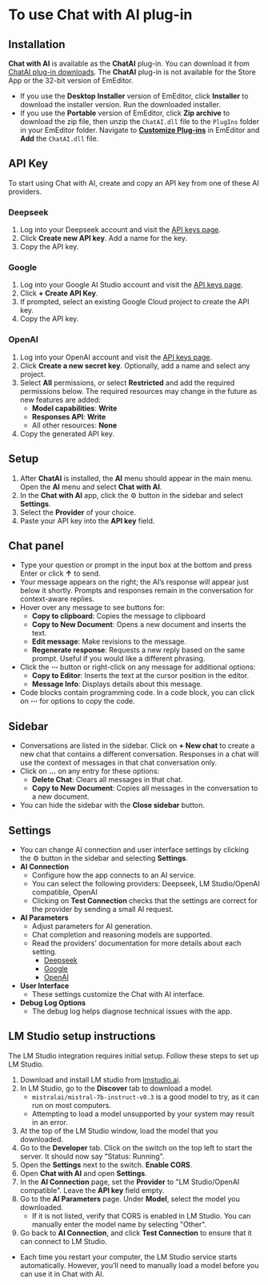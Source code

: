 # To use Chat with AI plug-in

## Installation
**Chat with AI** is available as the **ChatAI** plug-in. You can download it from [ChatAI plug-in downloads](https://www.emeditor.com/download-chatai/). The **ChatAI** plug-in is not available for the Store App or the 32-bit version of EmEditor.

- If you use the **Desktop Installer** version of EmEditor, click **Installer** to download the installer version. Run the downloaded installer.
- If you use the **Portable** version of EmEditor, click **Zip archive** to download the zip file, then unzip the `ChatAI.dll` file to the `PlugIns` folder in your EmEditor folder. Navigate to [**Customize Plug-ins**](../../cmd/tools/customize_plug_ins) in EmEditor and **Add** the `ChatAI.dll` file.

## API Key
To start using Chat with AI, create and copy an API key from one of these AI providers.

### Deepseek
1. Log into your Deepseek account and visit the [API keys page](https://platform.deepseek.com/api_keys).
2. Click **Create new API key**. Add a name for the key.
3. Copy the API key.

### Google
1. Log into your Google AI Studio account and visit the [API keys page](https://aistudio.google.com/u/1/apikey).
2. Click **+ Create API Key**.
3. If prompted, select an existing Google Cloud project to create the API key.
4. Copy the API key.

### OpenAI
1. Log into your OpenAI account and visit the [API keys page](https://platform.openai.com/api-keys).
2. Click **Create a new secret key**. Optionally, add a name and select any project.
3. Select **All** permissions, or select **Restricted** and add the required permissions below. The required resources may change in the future as new features are added:
   - **Model capabilities**: **Write**
   - **Responses API**: **Write**
   - All other resources: **None**
4. Copy the generated API key.

## Setup
1. After **ChatAI** is installed, the **AI** menu should appear in the main menu. Open the **AI** menu and select **Chat with AI**.
2. In the **Chat with AI** app, click the ⚙️ button in the sidebar and select **Settings**.
3. Select the **Provider** of your choice.
4. Paste your API key into the **API key** field.

## Chat panel
- Type your question or prompt in the input box at the bottom and press Enter or click **&#8593;** to send.
- Your message appears on the right; the AI’s response will appear just below it shortly. Prompts and responses remain in the conversation for context-aware replies.
- Hover over any message to see buttons for:
  - **Copy to clipboard**: Copies the message to clipboard
  - **Copy to New Document**: Opens a new document and inserts the text.
  - **Edit message**: Make revisions to the message.
  - **Regenerate response**: Requests a new reply based on the same prompt. Useful if you would like a different phrasing.
- Click the **⋯** button or right-click on any message for additional options:
  - **Copy to Editor**: Inserts the text at the cursor position in the editor.
  - **Message Info**: Displays details about this message.
- Code blocks contain programming code. In a code block, you can click on **⋯** for options to copy the code.

## Sidebar
- Conversations are listed in the sidebar. Click on **+ New chat** to create a new chat that contains a different conversation. Responses in a chat will use the context of messages in that chat conversation only.
- Click on **&#8230;** on any entry for these options:
  - **Delete Chat**: Clears all messages in that chat.
  - **Copy to New Document**: Copies all messages in the conversation to a new document.
- You can hide the sidebar with the **Close sidebar** button.

## Settings
- You can change AI connection and user interface settings by clicking the ⚙️ button in the sidebar and selecting **Settings**.
- **AI Connection**
  - Configure how the app connects to an AI service.
  - You can select the following providers: Deepseek, LM Studio/OpenAI compatible, OpenAI
  - Clicking on **Test Connection** checks that the settings are correct for the provider by sending a small AI request.
- **AI Parameters**
  - Adjust parameters for AI generation.
  - Chat completion and reasoning models are supported.
  - Read the providers' documentation for more details about each setting.
    - [Deepseek](https://api-docs.deepseek.com/api/create-chat-completion)
    - [Google](https://ai.google.dev/api/generate-content)
    - [OpenAI](https://platform.openai.com/docs/api-reference/chat/create)
- **User Interface**
  - These settings customize the Chat with AI interface.
- **Debug Log Options**
  - The debug log helps diagnose technical issues with the app.

## LM Studio setup instructions
The LM Studio integration requires initial setup. Follow these steps to set up LM Studio.

1. Download and install LM studio from [lmstudio.ai](https://lmstudio.ai/).
2. In LM Studio, go to the **Discover** tab to download a model.
    - `mistralai/mistral-7b-instruct-v0.3` is a good model to try, as it can run on most computers.
    - Attempting to load a model unsupported by your system may result in an error.
3. At the top of the LM Studio window, load the model that you downloaded.
4. Go to the **Developer** tab. Click on the switch on the top left to start the server. It should now say "Status: Running".
5. Open the **Settings** next to the switch. **Enable CORS**.
6. Open **Chat with AI** and open **Settings**.
7. In the **AI Connection** page, set the **Provider** to "LM Studio/OpenAI compatible". Leave the **API key** field empty.
8. Go to the **AI Parameters** page. Under **Model**, select the model you downloaded. 
   - If it is not listed, verify that CORS is enabled in LM Studio. You can manually enter the model name by selecting "Other".
9. Go back to **AI Connection**, and click **Test Connection** to ensure that it can connect to LM Studio.

- Each time you restart your computer, the LM Studio service starts automatically. However, you’ll need to manually load a model before you can use it in Chat with AI.